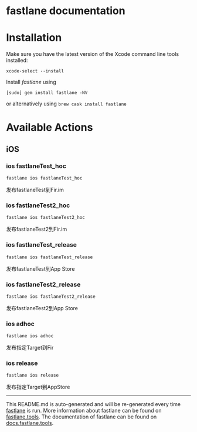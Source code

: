 fastlane documentation
================
# Installation

Make sure you have the latest version of the Xcode command line tools installed:

```
xcode-select --install
```

Install _fastlane_ using
```
[sudo] gem install fastlane -NV
```
or alternatively using `brew cask install fastlane`

# Available Actions
## iOS
### ios fastlaneTest_hoc
```
fastlane ios fastlaneTest_hoc
```
发布fastlaneTest到Fir.im
### ios fastlaneTest2_hoc
```
fastlane ios fastlaneTest2_hoc
```
发布fastlaneTest2到Fir.im
### ios fastlaneTest_release
```
fastlane ios fastlaneTest_release
```
发布fastlaneTest到App Store
### ios fastlaneTest2_release
```
fastlane ios fastlaneTest2_release
```
发布fastlaneTest2到App Store
### ios adhoc
```
fastlane ios adhoc
```
发布指定Target到Fir
### ios release
```
fastlane ios release
```
发布指定Target到AppStore

----

This README.md is auto-generated and will be re-generated every time [fastlane](https://fastlane.tools) is run.
More information about fastlane can be found on [fastlane.tools](https://fastlane.tools).
The documentation of fastlane can be found on [docs.fastlane.tools](https://docs.fastlane.tools).
